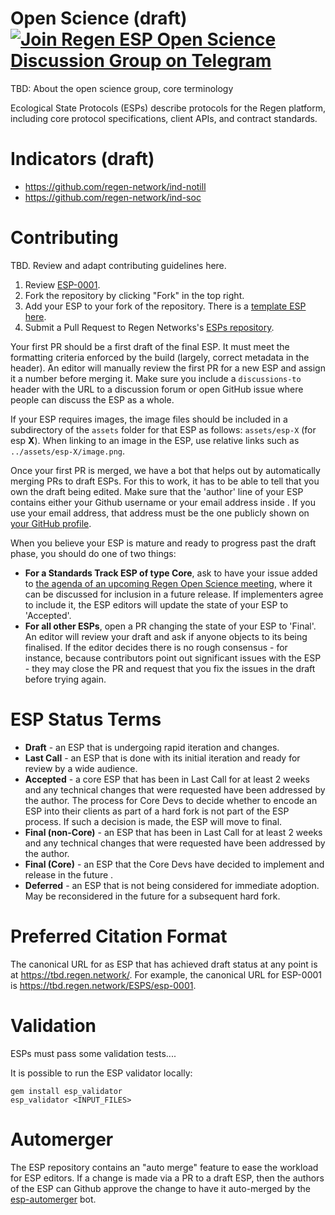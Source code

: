 # Open Science (draft) [![Join Regen ESP Open Science Discussion Group on Telegram](https://patrolavia.github.io/telegram-badge/chat.png)](https://t.me/joinchat/HsbSJhBNvOhSienO_x6Z1g)
TBD: About the open science group, core terminology

Ecological State Protocols (ESPs) describe protocols for the Regen platform, including core protocol specifications, client APIs, and contract standards.

<!-- A browsable version of all current and draft Indicators can be found on [the official ESP site](tbd). -->
# Indicators (draft)
- https://github.com/regen-network/ind-notill
- https://github.com/regen-network/ind-soc

# Contributing
TBD. Review and adapt contributing guidelines here. 

 1. Review [ESP-0001](ESPS/esp-0001.md).
 2. Fork the repository by clicking "Fork" in the top right.
 3. Add your ESP to your fork of the repository. There is a [template ESP here](esp-XXXX.md).
 4. Submit a Pull Request to Regen Networks's [ESPs repository](https://github.com/regen-network/ESPs).

Your first PR should be a first draft of the final ESP. It must meet the formatting criteria enforced by the build (largely, correct metadata in the header). An editor will manually review the first PR for a new ESP and assign it a number before merging it. Make sure you include a `discussions-to` header with the URL to a discussion forum or open GitHub issue where people can discuss the ESP as a whole.

If your ESP requires images, the image files should be included in a subdirectory of the `assets` folder for that ESP as follows: `assets/esp-X` (for esp **X**). When linking to an image in the ESP, use relative links such as `../assets/esp-X/image.png`.

Once your first PR is merged, we have a bot that helps out by automatically merging PRs to draft ESPs. For this to work, it has to be able to tell that you own the draft being edited. Make sure that the 'author' line of your ESP contains either your Github username or your email address inside <triangular brackets>. If you use your email address, that address must be the one publicly shown on [your GitHub profile](https://github.com/settings/profile).

When you believe your ESP is mature and ready to progress past the draft phase, you should do one of two things:

 - **For a Standards Track ESP of type Core**, ask to have your issue added to [the agenda of an upcoming Regen Open Science meeting](tbd), where it can be discussed for inclusion in a future release. If implementers agree to include it, the ESP editors will update the state of your ESP to 'Accepted'.
 - **For all other ESPs**, open a PR changing the state of your ESP to 'Final'. An editor will review your draft and ask if anyone objects to its being finalised. If the editor decides there is no rough consensus - for instance, because contributors point out significant issues with the ESP - they may close the PR and request that you fix the issues in the draft before trying again.

# ESP Status Terms

* **Draft** - an ESP that is undergoing rapid iteration and changes.
* **Last Call** - an ESP that is done with its initial iteration and ready for review by a wide audience.
* **Accepted** - a core ESP that has been in Last Call for at least 2 weeks and any technical changes that were requested have been addressed by the author. The process for Core Devs to decide whether to encode an ESP into their clients as part of a hard fork is not part of the ESP process. If such a decision is made, the ESP will move to final.
* **Final (non-Core)** - an ESP that has been in Last Call for at least 2 weeks and any technical changes that were requested have been addressed by the author.
* **Final (Core)** - an ESP that the Core Devs have decided to implement and release in the future . 
* **Deferred** - an ESP that is not being considered for immediate adoption. May be reconsidered in the future for a subsequent hard fork.

# Preferred Citation Format

The canonical URL for as ESP that has achieved draft status at any point is at https://tbd.regen.network/. For example, the canonical URL for ESP-0001 is https://tbd.regen.network/ESPS/esp-0001.

# Validation

ESPs must pass some validation tests....

It is possible to run the ESP validator locally:
```
gem install esp_validator
esp_validator <INPUT_FILES>
```

# Automerger

The ESP repository contains an "auto merge" feature to ease the workload for ESP editors.  If a change is made via a PR to a draft ESP, then the authors of the ESP can Github approve the change to have it auto-merged by the [esp-automerger](https://github.com/esp-automerger/automerger) bot.

